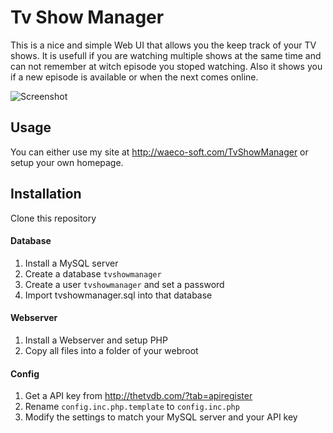 Tv Show Manager
===============

This is a nice and simple Web UI that allows you the keep track of your TV shows. 
It is usefull if you are watching multiple shows at the same time and can not remember at witch episode you stoped watching.
Also it shows you if a new episode is available or when the next comes online.

![Screenshot](http://i.imgur.com/NOQi8dO.png)



## Usage
You can either use my site at http://waeco-soft.com/TvShowManager or setup your own homepage.


## Installation
Clone this repository

#### Database
1. Install a MySQL server
2. Create a database `tvshowmanager`
3. Create a user `tvshowmanager` and set a password
4. Import tvshowmanager.sql into that database

#### Webserver
1. Install a Webserver and setup PHP
2. Copy all files into a folder of your webroot

#### Config
1. Get a API key from http://thetvdb.com/?tab=apiregister
2. Rename `config.inc.php.template` to `config.inc.php`
3. Modify the settings to match your MySQL server and your API key
